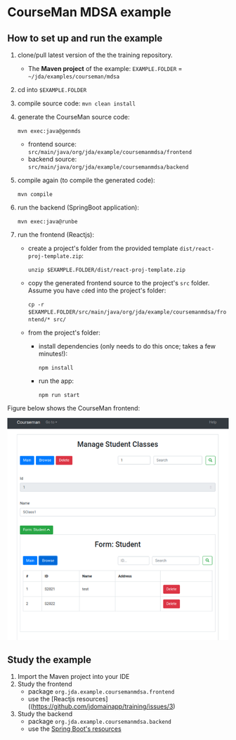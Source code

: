 # CourseMan MDSA example

## How to set up and run the example
1. clone/pull latest version of the the training repository.
   - The **Maven project** of the example:
      `EXAMPLE.FOLDER` = `~/jda/examples/courseman/mdsa`

2. cd into `$EXAMPLE.FOLDER`
3. compile source code: `mvn clean install`
4. generate the CourseMan source code:

   `mvn exec:java@genmds`

   - frontend source: `src/main/java/org/jda/example/coursemanmdsa/frontend`
   - backend source: `src/main/java/org/jda/example/coursemanmdsa/backend`
5. compile again (to compile the generated code): 

    `mvn compile`

6. run the backend (SpringBoot application):

    `mvn exec:java@runbe`
7. run the frontend (Reactjs):
   - create a project's folder from the provided template `dist/react-proj-template.zip`:

     `unzip $EXAMPLE.FOLDER/dist/react-proj-template.zip`

   - copy the generated frontend source to the project's `src` folder. Assume you have `cd`ed into the project's folder:

     `cp -r $EXAMPLE.FOLDER/src/main/java/org/jda/example/coursemanmdsa/frontend/* src/`
    
   - from the project's folder:
     - install dependencies (only needs to do this once; takes a few minutes!):

       `npm install`

     - run the app:

       `npm run start`

Figure below shows the CourseMan frontend:

![RESTful CourseMan example](https://github.com/jdomainapp/jda/blob/main/modules/mosar/docs/images/FrontEnd-CourseMan.png)

## Study the example
1. Import the Maven project into your IDE
2. Study the frontend
   - package `org.jda.example.coursemanmdsa.frontend`
   - use the [Reactjs resources]((https://github.com/jdomainapp/training/issues/3)
3. Study the backend
   - package `org.jda.example.coursemanmdsa.backend`
   - use the [Spring Boot's resources](https://github.com/jdomainapp/training/issues/2)

